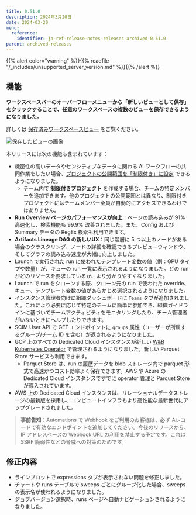 ```yaml
---
title: 0.51.0
description: 2024年3月20日
date: 2024-03-20
menu:
  reference:
    identifier: ja-ref-release-notes-releases-archived-0.51.0
parent: archived-releases
---
```


{{% alert color="warning" %}}{{% readfile "/_includes/unsupported_server_version.md" %}}{{% /alert %}}

## 機能

**ワークスペースバーのオーバーフローメニューから「新しいビューとして保存」をクリックすることで、任意のワークスペースの複数のビューを保存できるようになりました。**

詳しくは [保存済みワークスペースビュー](https://docs.wandb.ai/guides/app/pages/workspaces#create-saved-workspace-views) をご覧ください。

![保存したビューの画像](https://github.com/wandb/server/assets/7208315/862a36ac-8ce4-49e7-8677-d87d54ab1e54)

本リリースには次の機能も含まれています：
* 機密性の高いデータやセンシティブなデータに関わる AI ワークフローの共同作業をしたい場合、[プロジェクトの公開範囲を「制限付き」に設定](https://docs.wandb.ai/guides/hosting/iam/access-management/restricted-projects/) できるようになりました。  
    * チーム内で **制限付きプロジェクト** を作成する場合、チームの特定メンバーを追加できます。他のプロジェクトの公開範囲とは異なり、制限付きプロジェクトにはチームメンバー全員が自動的にアクセスできるわけではありません。
* **Run Overview ページのパフォーマンスが向上**：ページの読み込みが 91% 高速化し、検索機能も 99.9% 改善されました。また、Config および Summary データの RegEx 検索も利用できます。
* **Artifacts Lineage DAG の新しいUX**：同じ階層に 5 つ以上のノードがある場合のクラスタリング、ノードの詳細を確認できるプレビュ―ウィンドウ、そしてグラフの読み込み速度が大幅に向上しました。
* Launch で実行された run に使われたテンプレート変数の値（例：GPU タイプや数量）が、キューの run 一覧に表示されるようになりました。どの run がどのリソースを要求しているか、より分かりやすくなりました。
* Launch で run をクローンする際、クローン元の run で使われた override、キュー、テンプレート変数の値があらかじめ選択されるようになりました。
* インスタンス管理者向けに組織ダッシュボードに `Teams` タブが追加されました。これにより必要に応じて特定のチームに簡単に参加でき、組織ガイドラインに基づいてチームアクティビティをモニタリングしたり、チーム管理者がいないときにヘルプしたりできます。
* SCIM User API で GET エンドポイントに `groups` 属性（ユーザーが所属するグループ/チーム ID を含む）が返されるようになりました。
* GCP 上のすべての Dedicated Cloud インスタンスが新しい [W&B Kubernetes Operator](https://docs.wandb.ai/guides/hosting/operator/) で管理されるようになりました。新しい Parquet Store サービスも利用できます。  
    * Parquet Store は、run の履歴データを blob ストレージ内で parquet 形式で高速かつコスト効率よく保存できます。AWS や Azure の Dedicated Cloud インスタンスですでに operator 管理と Parquet Store が導入されています。
* AWS 上の Dedicated Cloud インスタンスは、リレーショナルデータストレージの最新版を採用し、コンピュートインフラもより高性能な最新世代にアップグレードされました。

> **事前告知**：Automations で Webhook をご利用のお客様は、必ず Aレコードで有効なエンドポイントを追加してください。今後のリリースから、IP アドレスベースの Webhook URL の利用を禁止する予定です。これは SSRF 脆弱性などの脅威への対策のためです。

## 修正内容

* ラインプロットで expressions タブが表示されない問題を修正しました。
* チャートや runs テーブルで sweeps ごとにグループ化した場合、sweeps の表示名が使われるようになりました。
* ジョブバージョン選択時、runs ページへ自動ナビゲーションされるようになりました。